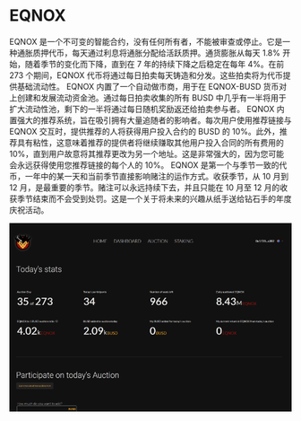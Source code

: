 # EQNOX

EQNOX 是一个不可变的智能合约，没有任何所有者，不能被审查或停止。它是一种通胀质押代币，每天通过利息将通胀分配给活跃质押。通货膨胀从每天 1.8% 开始，随着季节的变化而下降，直到在 7 年的持续下降之后稳定在每年 4%。在前 273 个期间，EQNOX 代币将通过每日拍卖每天铸造和分发。这些拍卖将为代币提供基础流动性。
EQNOX 内置了一个自动做市商，用于在 EQNOX-BUSD 货币对上创建和发展流动资金池。通过每日拍卖收集的所有 BUSD 中几乎有一半将用于扩大流动性池，剩下的一半将通过每日随机奖励返还给拍卖参与者。
EQNOX 内置强大的推荐系统，旨在吸引拥有大量追随者的影响者。每次用户使用推荐链接与 EQNOX 交互时，提供推荐的人将获得用户投入合约的 BUSD 的 10%。此外，推荐具有粘性，这意味着推荐的提供者将继续赚取其他用户投入合同的所有费用的 10%，直到用户故意将其推荐更改为另一个地址。这是非常强大的，因为您可能会永远获得使用您推荐链接的每个人的 10%。
EQNOX 是第一个与季节一致的代币，一年中的某一天和当前季节直接影响赌注的运作方式。收获季节，从 10 月到 12 月，是最重要的季节。赌注可以永远持续下去，并且只能在 10 月至 12 月的收获季节结束而不会受到处罚。这是一个关于将未来的兴趣从纸手送给钻石手的年度庆祝活动。

![eqnox-dapp-high-risk-bsc-image1_eb94dbbeeee0d91253b52ad63e638a07](eqnox-dapp-high-risk-bsc-image1_eb94dbbeeee0d91253b52ad63e638a07.png)
